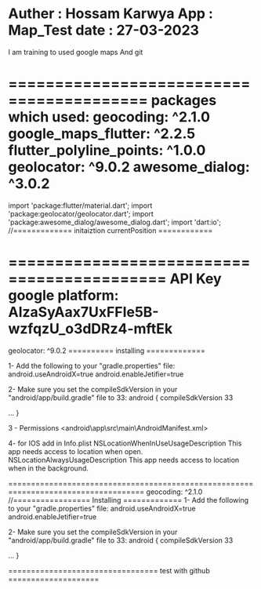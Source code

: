 Auther : Hossam Karwya
App    : Map_Test
date   : 27-03-2023
=============================================
 I am training to used google maps And git 

=========================================
packages which used:
geocoding: ^2.1.0
google_maps_flutter: ^2.2.5
flutter_polyline_points: ^1.0.0
geolocator: ^9.0.2
awesome_dialog: ^3.0.2
======================================
import 'package:flutter/material.dart';
import 'package:geolocator/geolocator.dart';
import 'package:awesome_dialog/awesome_dialog.dart';
import 'dart:io';   //============= initaiztion currentPosition ============

===========================================
API Key google platform:
AIzaSyAax7UxFFIe5B-wzfqzU_o3dDRz4-mftEk
========================================
geolocator: ^9.0.2  ========== installing =============

1- Add the following to your "gradle.properties" file:
android.useAndroidX=true
android.enableJetifier=true

2- Make sure you set the compileSdkVersion in your "android/app/build.gradle" file to 33:
android {
  compileSdkVersion 33

  ...
}

3 - Permissions  <manifest><android\app\src\main\AndroidManifest.xml>

<uses-permission android:name="android.permission.ACCESS_FINE_LOCATION" />
<uses-permission android:name="android.permission.ACCESS_COARSE_LOCATION" />
<uses-permission android:name="android.permission.ACCESS_BACKGROUND_LOCATION" />

4- for IOS add in Info.plist
<key>NSLocationWhenInUseUsageDescription</key>
<string>This app needs access to location when open.</string>
<key>NSLocationAlwaysUsageDescription</key>
<string>This app needs access to location when in the background.</string>

====================================================================================
geocoding: ^2.1.0  //================= Installing =============
1- Add the following to your "gradle.properties" file:
android.useAndroidX=true
android.enableJetifier=true

2- Make sure you set the compileSdkVersion in your "android/app/build.gradle" file to 33:
android {
  compileSdkVersion 33

  ...
}


================================= test with github ====================
